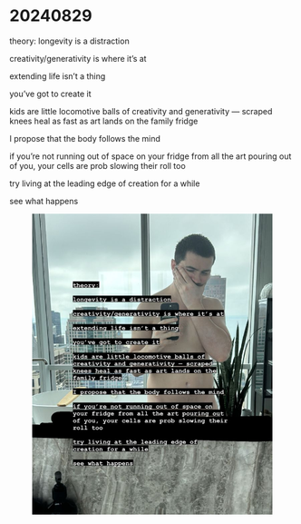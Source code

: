# 20240829

theory: longevity is a distraction

creativity/generativity is where it’s at

extending life isn’t a thing

you’ve got to create it

kids are little locomotive balls of creativity and generativity — scraped knees heal as fast as art lands on the family fridge

I propose that the body follows the mind

if you’re not running out of space on your fridge from all the art pouring out of you, your cells are prob slowing their roll too

try living at the leading edge of creation for a while

see what happens

<figure><img src="../../.gitbook/assets/image (54).png" alt=""><figcaption></figcaption></figure>
